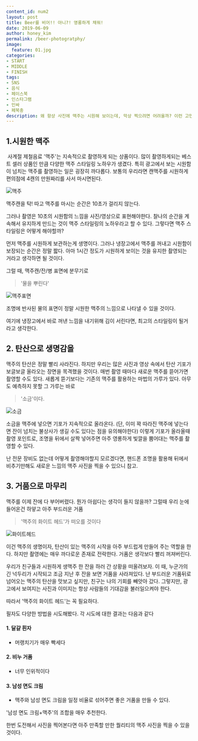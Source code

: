```yaml
---
content_id: num2
layout: post
title: Beer를 비어!! 아니?! 영롱하게 채워!
date: 2019-06-09
author: honey_kim
permalink: /beer-photogratphy/
image:
  feature: 01.jpg
categories:
- START
- MIDDLE
- FINISH
tags:
- SNS
- 음식
- 페이스북
- 인스타그램
- 인싸
- 페북충
description: 왜 항상 사진에 맥주는 시원해 보이는데, 막상 찍으려면 어려울까? 이런 고민을 해결하면서 시원한 한 모금의 기대를 만족시키기 위한 '맥주 스타일링'방법에 관한 푸드스타일링글
---
```




## 1.시원한 맥주

​	사계절 제철음료 '맥주'는 지속적으로 촬영하게 되는 상품이다. 많이 촬영하게되는 베스트 셀러 상품인 만큼 다양한 맥주 스타일링 노하우가 생겼다.
특히 광고에서 보는 시원함이 넘치는 맥주를 촬영하는 일은 굉장히 까다롭다. 보통의 우리라면 캔맥주를 시원하게 편의점에 4캔의 만원짜리를 사서 마시면된다.

![맥주](https://cdn.gearpatrol.com/wp-content/uploads/2018/09/Is-Beer-A-Recovery-Drink-Gear-Patrol-Lead-Full.jpg)

맥주캔을 탁! 따고 맥주를 마시는 순간은 10초가 걸리지 않는다.

그러나 촬영은 10초의 시원함의 느낌을 사진/영상으로 표현해야한다. 찰나의 순간을 계속해서 유지하게 만드는 것이 맥주 스타일링의 노하우라고 할 수 있다. 그렇다면 맥주 스타일링은 어떻게 해야할까?

먼저 맥주를 시원하게 보관하는게 생명이다. 그러나 냉장고에서 맥주를 꺼내고 시원함이 보장되는 순간은 정말 짧다. 아마 1시간 정도가 시원하게 보이는 것을 유지한 촬영되는 거라고 생각하면 될 것이다.

그럴 때, 맥주캔/잔/병 표면에 분무기로

> '물을 뿌린다'

![맥주표면](https://www.dineout.co.in/blog/wp-content/uploads/2018/05/blog-banner-1030x538.jpg)

조명에 반사된 물의 표면이 정말 시원한 맥주의 느낌으로 나타낼 수 있을 것이다.

여기에 냉장고에서 바로 꺼낸 느낌을 내기위해 김이 서린다면, 최고의 스타일링이 될거라고 생각한다.





## 2. 탄산으로 생명감을

맥주의 탄산은 정말 빨리 사라진다. 하지만 우리는 많은 사진과 영상 속에서 탄산 기포가 보글보글 올라오는 장면을 목격했을 것이다. 매번 촬영 때마다 새로운 맥주를 뜯어가면 촬영할 수도 있다. 새롭게 뜯기보다는 기존의 맥주를 활용하는 마법의 가루가 있다.
아무도 예측하지 못할 그 가루는 바로

> '소금'이다.

![소금](http://www.lg-sl.net/sl_image/IQEX/IQEX2015/IQEX201510/IQEX2015100011037.jpg)

소금을 맥주에 넣으면 기포가 지속적으로 올라온다. (단, 이미 꽉 따라진 맥주에 넣는다면 잔이 넘치는 불상사가 생길 수도 있다는 점을 유의해야한다) 이렇게 기포가 올라올때 촬영 포인트로, 조명을 뒤에서 살짝 넣어주면 아주 영롱하게 빛깔을 뿜어대는 맥주를 촬영할 수 있다.

난 전문 장비도 없는데 어떻게 촬영해야할지 모르겠다면, 핸드폰 조명을 활용해 뒤에서 비추기만해도 새로운 느낌의 맥주 사진을 찍을 수 있으니 참고.



## 3. 거품으로 마무리

맥주를 이제 잔에 다 부어버렸다. 뭔가 아쉽다는 생각이 들지 않을까? 그럴때 우리 눈에 들어온건 하얗고 아주 부드러운 거품

> '맥주의 화이트 헤드'가 떠오를 것이다

![화이트헤드](https://mina24h.com/wp-content/uploads/2018/11/7-nguy%C3%AAn-t%E1%BA%AFc-v%C3%A0-b%C3%AD-k%C3%ADp-khi-%C4%91i-nh%E1%BA%ADu-%E1%BB%9F-Nh%E1%BA%ADt-2.jpg)

이건 맥주의 생명이자, 탄산이 있는 맥주의 시작을 아주 부드럽게 만들어 주는 역할을 한다. 하지만 촬영에는 매우 까다로운 존재로 전락한다. 거품은 생각보다 빨리 꺼져버린다.

우리가 친구들과 시원하게 생맥주 한 잔을 하러 간 상황을 떠올려보자. 이 때, 누군가의 긴 넉두리가 시작되고 조금 지난 후 잔을 보면 거품을 사라져있다. 난 부드러운 거품뒤로 넘어오는 맥주의 탄산을 맛보고 싶지만, 친구는 나의 기회를 빼앗아 갔다. 그렇지만, 광고에서 보여지는 사진과 이미지는 항상 사람들의 기대감을 불러일으켜야 한다.

따라서 '맥주의 화이트 헤드'는 꼭 필요하다.

필자도 다양한 방법을 시도해봤다. 각 시도에 대한 결과는 다음과 같다

#### 1. 달걀 흰자

- 머랭치기가 매우 빡세다



#### 2. 비누 거품

- 너무 인위적이다



#### 3. 남성 면도 크림

- 맥주와 남성 면도 크림을 일정 비율로 섞어주면 좋은 거품을 만들 수 있다.



'남성 면도 크림+맥주'의 조합을 매우 추천한다.

한번 도전해서 사진을 찍어본다면 아주 만족할 만한 퀄리티의 맥주 사진을 찍을 수 있을 것이다.
